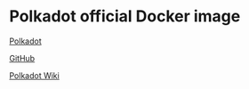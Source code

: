 # Polkadot official Docker image

[Polkadot](https://polkadot.network/)

[GitHub](https://github.com/paritytech/polkadot)

[Polkadot Wiki](https://wiki.polkadot.network/)
